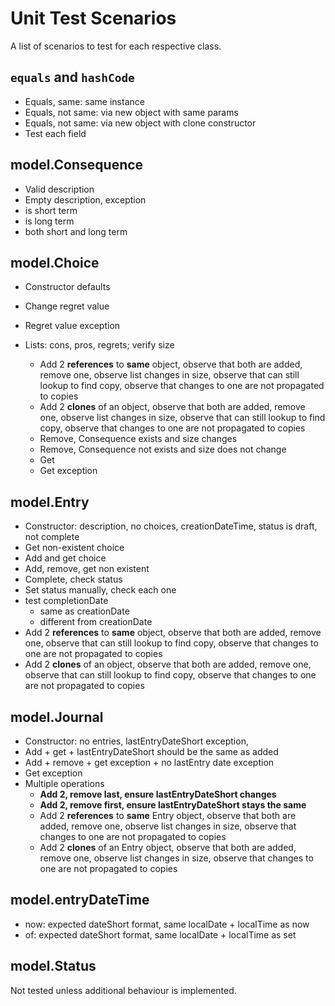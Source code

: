 # Unit Test Scenarios

A list of scenarios to test for each respective class.

## `equals` and `hashCode`

- Equals, same: same instance
- Equals, not same: via new object with same params
- Equals, not same: via new object with clone constructor
- Test each field

## model.Consequence

- Valid description
- Empty description, exception
- is short term
- is long term
- both short and long term

## model.Choice

- Constructor defaults
- Change regret value
- Regret value exception
- Lists: cons, pros, regrets; verify size

  - Add 2 **references** to **same** object, observe that both are added, remove one, observe list changes in size, observe that can still lookup to find copy, observe that changes to one are not propagated to copies
  - Add 2 **clones** of an object, observe that both are added, remove one, observe list changes in size, observe that can still lookup to find copy, observe that changes to one are not propagated to copies
  - Remove, Consequence exists and size changes
  - Remove, Consequence not exists and size does not change
  - Get
  - Get exception

## model.Entry

- Constructor: description, no choices, creationDateTime, status is draft, not complete
- Get non-existent choice
- Add and get choice
- Add, remove, get non existent
- Complete, check status
- Set status manually, check each one
- test completionDate
  - same as creationDate
  - different from creationDate
- Add 2 **references** to **same** object, observe that both are added, remove one, observe that can still lookup to find copy, observe that changes to one are not propagated to copies
- Add 2 **clones** of an object, observe that both are added, remove one, observe that can still lookup to find copy, observe that changes to one are not propagated to copies

## model.Journal

- Constructor: no entries, lastEntryDateShort exception,
- Add + get + lastEntryDateShort should be the same as added
- Add + remove + get exception + no lastEntry date exception
- Get exception
- Multiple operations
  - **Add 2, remove last, ensure lastEntryDateShort changes**
  - **Add 2, remove first, ensure lastEntryDateShort stays the same**
  - Add 2 **references** to **same** Entry object, observe that both are added, remove one, observe list changes in size, observe that changes to one are not propagated to copies
  - Add 2 **clones** of an Entry object, observe that both are added, remove one, observe list changes in size, observe that changes to one are not propagated to copies

## model.entryDateTime

- now: expected dateShort format, same localDate + localTime as now
- of: expected dateShort format, same localDate + localTime as set

## model.Status

Not tested unless additional behaviour is implemented.
